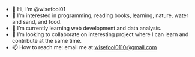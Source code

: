 - 👋 Hi, I’m @wisefool01
- 👀 I’m interested in programming, reading books, learning, nature, water and sand, and food. 
- 🌱 I’m currently learning web development and data analysis.
- 💞️ I’m looking to collaborate on interesting project where I can learn and contribute at the same time.
- 📫 How to reach me: email me at wisefool0110@gmail.com

<!---
wisefool01/wisefool01 is a ✨ special ✨ repository because its `README.md` (this file) appears on your GitHub profile.
You can click the Preview link to take a look at your changes.
--->
